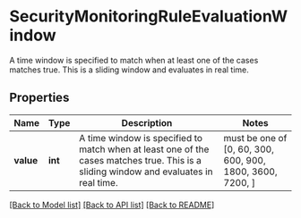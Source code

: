 # SecurityMonitoringRuleEvaluationWindow

A time window is specified to match when at least one of the cases matches true. This is a sliding window and evaluates in real time.
## Properties
Name | Type | Description | Notes
------------ | ------------- | ------------- | -------------
**value** | **int** | A time window is specified to match when at least one of the cases matches true. This is a sliding window and evaluates in real time. |  must be one of [0, 60, 300, 600, 900, 1800, 3600, 7200, ]

[[Back to Model list]](README.md#documentation-for-models) [[Back to API list]](README.md#documentation-for-api-endpoints) [[Back to README]](README.md)


